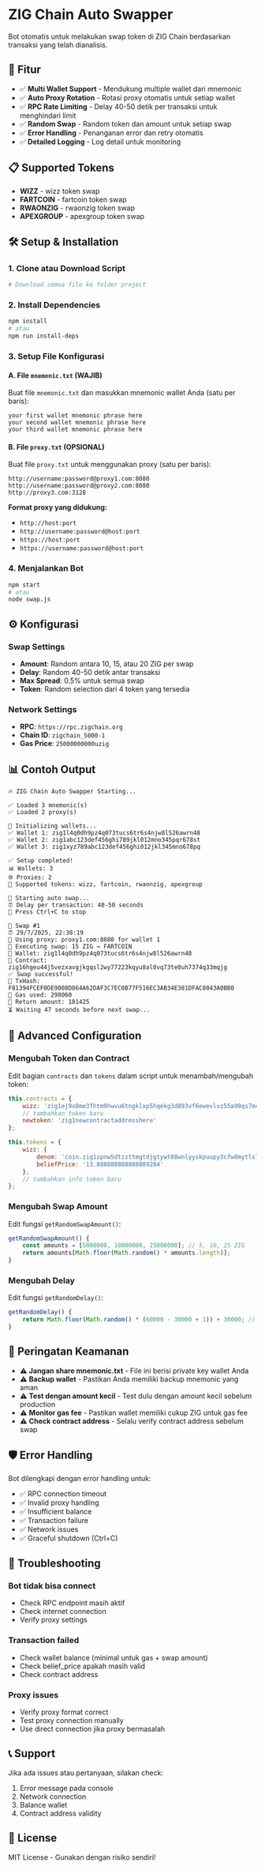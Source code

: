 # ZIG Chain Auto Swapper

Bot otomatis untuk melakukan swap token di ZIG Chain berdasarkan transaksi yang telah dianalisis.

## 🚀 Fitur

- ✅ **Multi Wallet Support** - Mendukung multiple wallet dari mnemonic
- ✅ **Auto Proxy Rotation** - Rotasi proxy otomatis untuk setiap wallet
- ✅ **RPC Rate Limiting** - Delay 40-50 detik per transaksi untuk menghindari limit
- ✅ **Random Swap** - Random token dan amount untuk setiap swap
- ✅ **Error Handling** - Penanganan error dan retry otomatis
- ✅ **Detailed Logging** - Log detail untuk monitoring

## 📋 Supported Tokens

- **WIZZ** - wizz token swap
- **FARTCOIN** - fartcoin token swap  
- **RWAONZIG** - rwaonzig token swap
- **APEXGROUP** - apexgroup token swap

## 🛠️ Setup & Installation

### 1. Clone atau Download Script
```bash
# Download semua file ke folder project
```

### 2. Install Dependencies
```bash
npm install
# atau
npm run install-deps
```

### 3. Setup File Konfigurasi

#### A. File `mnemonic.txt` (WAJIB)
Buat file `mnemonic.txt` dan masukkan mnemonic wallet Anda (satu per baris):
```
your first wallet mnemonic phrase here
your second wallet mnemonic phrase here
your third wallet mnemonic phrase here
```

#### B. File `proxy.txt` (OPSIONAL)
Buat file `proxy.txt` untuk menggunakan proxy (satu per baris):
```
http://username:password@proxy1.com:8080
http://username:password@proxy2.com:8080
http://proxy3.com:3128
```

**Format proxy yang didukung:**
- `http://host:port`
- `http://username:password@host:port`
- `https://host:port`
- `https://username:password@host:port`

### 4. Menjalankan Bot
```bash
npm start
# atau
node swap.js
```

## ⚙️ Konfigurasi

### Swap Settings
- **Amount**: Random antara 10, 15, atau 20 ZIG per swap
- **Delay**: Random 40-50 detik antar transaksi
- **Max Spread**: 0.5% untuk semua swap
- **Token**: Random selection dari 4 token yang tersedia

### Network Settings
- **RPC**: `https://rpc.zigchain.org`
- **Chain ID**: `zigchain_5000-1`
- **Gas Price**: `25000000000uzig`

## 📊 Contoh Output

```
🔥 ZIG Chain Auto Swapper Starting...

✅ Loaded 3 mnemonic(s)
✅ Loaded 2 proxy(s)

📝 Initializing wallets...
✅ Wallet 1: zig1l4q0dh9pz4q073tucs6tr6s4njw8l526awrn48
✅ Wallet 2: zig1abc123def456ghi789jkl012mno345pqr678st
✅ Wallet 3: zig1xyz789abc123def456ghi012jkl345mno678pq

✅ Setup completed!
📊 Wallets: 3
🌐 Proxies: 2
🎯 Supported tokens: wizz, fartcoin, rwaonzig, apexgroup

🚀 Starting auto swap...
⏰ Delay per transaction: 40-50 seconds
💫 Press Ctrl+C to stop

🔄 Swap #1
⏰ 29/7/2025, 22:38:19
🔄 Using proxy: proxy1.com:8080 for wallet 1
🔄 Executing swap: 15 ZIG → FARTCOIN
📍 Wallet: zig1l4q0dh9pz4q073tucs6tr6s4njw8l526awrn48
📍 Contract: zig16hgeu44j5vezxavgjkgqsl2wy77223kqyu8al0vq73te0uh7374q33mqjg
✅ Swap successful!
📍 TxHash: F81394FCEF0DE9008D864A62DAF3C7EC0B77F516EC3AB34E381DFAC8043A0BB0
📍 Gas used: 298060
📍 Return amount: 181425
⏳ Waiting 47 seconds before next swap...
```

## 🔧 Advanced Configuration

### Mengubah Token dan Contract
Edit bagian `contracts` dan `tokens` dalam script untuk menambah/mengubah token:

```javascript
this.contracts = {
    wizz: 'zig1ej9x8me3fhtm9hwvu6tngklxp5hqekg3d893vf6ewevlvz55a99qs7mcl0',
    // tambahkan token baru
    newtoken: 'zig1newcontractaddresshere'
};

this.tokens = {
    wizz: {
        denom: 'coin.zig1zpnw5dtzzttmgtdjgtywt08wnlyyskpuupy3cfw8mytlslx54j9sgz6w4n.wizz',
        beliefPrice: '13.888888888888889284'
    },
    // tambahkan info token baru
};
```

### Mengubah Swap Amount
Edit fungsi `getRandomSwapAmount()`:

```javascript
getRandomSwapAmount() {
    const amounts = [5000000, 10000000, 25000000]; // 5, 10, 25 ZIG
    return amounts[Math.floor(Math.random() * amounts.length)];
}
```

### Mengubah Delay
Edit fungsi `getRandomDelay()`:

```javascript
getRandomDelay() {
    return Math.floor(Math.random() * (60000 - 30000 + 1)) + 30000; // 30-60 detik
}
```

## 🚨 Peringatan Keamanan

- ⚠️ **Jangan share mnemonic.txt** - File ini berisi private key wallet Anda
- ⚠️ **Backup wallet** - Pastikan Anda memiliki backup mnemonic yang aman
- ⚠️ **Test dengan amount kecil** - Test dulu dengan amount kecil sebelum production
- ⚠️ **Monitor gas fee** - Pastikan wallet memiliki cukup ZIG untuk gas fee
- ⚠️ **Check contract address** - Selalu verify contract address sebelum swap

## 🛡️ Error Handling

Bot dilengkapi dengan error handling untuk:
- ✅ RPC connection timeout
- ✅ Invalid proxy handling
- ✅ Insufficient balance
- ✅ Transaction failure
- ✅ Network issues
- ✅ Graceful shutdown (Ctrl+C)

## 📝 Troubleshooting

### Bot tidak bisa connect
- Check RPC endpoint masih aktif
- Check internet connection
- Verify proxy settings

### Transaction failed
- Check wallet balance (minimal untuk gas + swap amount)
- Check belief_price apakah masih valid
- Check contract address

### Proxy issues
- Verify proxy format correct
- Test proxy connection manually
- Use direct connection jika proxy bermasalah

## 📞 Support

Jika ada issues atau pertanyaan, silakan check:
1. Error message pada console
2. Network connection
3. Balance wallet
4. Contract address validity

## 📄 License

MIT License - Gunakan dengan risiko sendiri!

